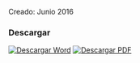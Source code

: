 
Creado: Junio 2016

### Descargar

<a href="#"><img src="../imagenes/icono-word.png" alt="Descargar Word"></a> <a href="reglamento-funcionamiento-paseo-colon.pdf"><img src="../imagenes/icono-pdf.png" alt="Descargar PDF"></a>
